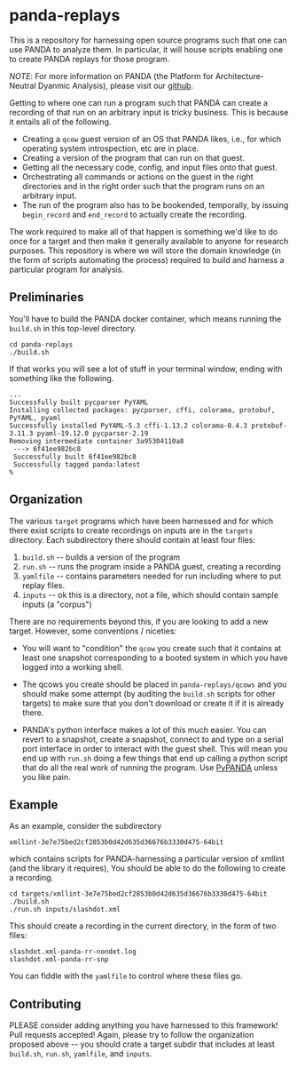 # panda-replays

This is a repository for harnessing open source programs such that one
can use PANDA to analyze them. In particular, it will house scripts
enabling one to create PANDA replays for those program.

*NOTE*: For more information on PANDA (the Platform for Architecture-Neutral
 Dyanmic Analysis), please visit our [github](http://https://github.com/panda-re/panda).


Getting to where one can run a program such that PANDA can create a
recording of that run on an arbitrary input is tricky business. This
is because it entails all of the following.

* Creating a `qcow` guest version of an OS that PANDA likes, i.e.,
for which operating system introspection, etc are in place.
* Creating a version of the program that can run on that guest.
* Getting all the necessary code, config, and input files onto that guest.
* Orchestrating all commands or actions on the guest in the right directories
and in the right order such that the program runs on an arbitrary input.
* The run of the program also has to be bookended, temporally, by issuing
`begin_record` and `end_record` to actually create the recording.

The work required to make all of that happen is something we'd like to
do once for a target and then make it generally available to anyone
for research purposes. This repository is where we will store the domain
knowledge (in the form of scripts automating the process) required to
build and harness a particular program for analysis.


## Preliminaries

You'll have to build the PANDA docker container, which means running
the `build.sh` in this top-level directory.

```
cd panda-replays
./build.sh
```

If that works you will see a lot of stuff in your terminal window, ending with
something like the following.

```
...
Successfully built pycparser PyYAML
Installing collected packages: pycparser, cffi, colorama, protobuf, PyYAML, pyaml
Successfully installed PyYAML-5.3 cffi-1.13.2 colorama-0.4.3 protobuf-3.11.3 pyaml-19.12.0 pycparser-2.19
Removing intermediate container 3a95304110a8
 ---> 6f41ee982bc8
 Successfully built 6f41ee982bc8
 Successfully tagged panda:latest
% 
```


## Organization

The various `target` programs which have been harnessed and for which
there exist scripts to create recordings on inputs are in the `targets`
directory. Each subdirectory there should contain at least four files:

1. `build.sh` -- builds a version of the program
2. `run.sh` -- runs the program inside a PANDA guest, creating a recording
3. `yamlfile` -- contains parameters needed for run including where to put
replay files.
4. `inputs` -- ok this is a directory, not a file, which should contain
sample inputs (a "corpus")

There are no requirements beyond this, if you are looking to add a new
target. However, some conventions / niceties:

* You will want to "condition" the `qcow` you create such that it
  contains at least one snapshot corresponding to a booted system in
  which you have logged into a working shell.

* The qcows you create should be placed in `panda-replays/qcows` and you
should make some attempt (by auditing the `build.sh` scripts for other
targets) to make sure that you don't download or create it if it is
already there.

* PANDA's python interface makes a lot of this much easier. You can
  revert to a snapshot, create a snapshot, connect to and type on a
  serial port interface in order to interact with the guest
  shell. This will mean you end up with `run.sh` doing a few things
  that end up calling a python script that do all the real work of
  running the program.  Use [PyPANDA](https://github.com/panda-re/panda/tree/master/panda/pypanda)
  unless you like pain.   
 

## Example

As an example, consider the subdirectory

    xmllint-3e7e75bed2cf2853b0d42d635d36676b3330d475-64bit

which contains scripts for PANDA-harnessing a particular version of 
xmllint (and the library it requires), You should be able to do the 
following to create a recording.

    cd targets/xmllint-3e7e75bed2cf2853b0d42d635d36676b3330d475-64bit
    ./build.sh
    ./run.sh inputs/slashdot.xml

This should create a recording in the current directory, in the form of two files:

    slashdot.xml-panda-rr-nondet.log
    slashdot.xml-panda-rr-snp

You can fiddle with the `yamlfile` to control where these files go.


## Contributing

PLEASE consider adding anything you have harnessed to this framework!
Pull requests accepted!
Again, please try to follow the organization proposed above -- you should crate a target subdir that includes at least `build.sh`, `run.sh`, `yamlfile`, and `inputs`.    

